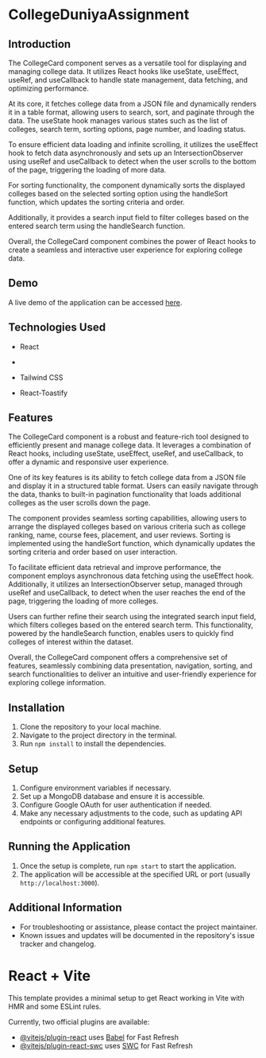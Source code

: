 
# CollegeDuniyaAssignment

## Introduction
The CollegeCard component serves as a versatile tool for displaying and managing college data. It utilizes React hooks like useState, useEffect, useRef, and useCallback to handle state management, data fetching, and optimizing performance.

At its core, it fetches college data from a JSON file and dynamically renders it in a table format, allowing users to search, sort, and paginate through the data. The useState hook manages various states such as the list of colleges, search term, sorting options, page number, and loading status.

To ensure efficient data loading and infinite scrolling, it utilizes the useEffect hook to fetch data asynchronously and sets up an IntersectionObserver using useRef and useCallback to detect when the user scrolls to the bottom of the page, triggering the loading of more data.

For sorting functionality, the component dynamically sorts the displayed colleges based on the selected sorting option using the handleSort function, which updates the sorting criteria and order.

Additionally, it provides a search input field to filter colleges based on the entered search term using the handleSearch function.

Overall, the CollegeCard component combines the power of React hooks to create a seamless and interactive user experience for exploring college data.

## Demo
A live demo of the application can be accessed [here](https://serene-figolla-45eb5d.netlify.app/).

## Technologies Used

- React
-
- Tailwind CSS

- React-Toastify

## Features

The CollegeCard component is a robust and feature-rich tool designed to efficiently present and manage college data. It leverages a combination of React hooks, including useState, useEffect, useRef, and useCallback, to offer a dynamic and responsive user experience.

One of its key features is its ability to fetch college data from a JSON file and display it in a structured table format. Users can easily navigate through the data, thanks to built-in pagination functionality that loads additional colleges as the user scrolls down the page.

The component provides seamless sorting capabilities, allowing users to arrange the displayed colleges based on various criteria such as college ranking, name, course fees, placement, and user reviews. Sorting is implemented using the handleSort function, which dynamically updates the sorting criteria and order based on user interaction.

To facilitate efficient data retrieval and improve performance, the component employs asynchronous data fetching using the useEffect hook. Additionally, it utilizes an IntersectionObserver setup, managed through useRef and useCallback, to detect when the user reaches the end of the page, triggering the loading of more colleges.

Users can further refine their search using the integrated search input field, which filters colleges based on the entered search term. This functionality, powered by the handleSearch function, enables users to quickly find colleges of interest within the dataset.

Overall, the CollegeCard component offers a comprehensive set of features, seamlessly combining data presentation, navigation, sorting, and search functionalities to deliver an intuitive and user-friendly experience for exploring college information.

## Installation
1. Clone the repository to your local machine.
2. Navigate to the project directory in the terminal.
3. Run `npm install` to install the dependencies.

## Setup
1. Configure environment variables if necessary.
2. Set up a MongoDB database and ensure it is accessible.
3. Configure Google OAuth for user authentication if needed.
4. Make any necessary adjustments to the code, such as updating API endpoints or configuring additional features.

## Running the Application
1. Once the setup is complete, run `npm start` to start the application.
2. The application will be accessible at the specified URL or port (usually `http://localhost:3000`).

## Additional Information
- For troubleshooting or assistance, please contact the project maintainer.
- Known issues and updates will be documented in the repository's issue tracker and changelog.



# React + Vite

This template provides a minimal setup to get React working in Vite with HMR and some ESLint rules.

Currently, two official plugins are available:

- [@vitejs/plugin-react](https://github.com/vitejs/vite-plugin-react/blob/main/packages/plugin-react/README.md) uses [Babel](https://babeljs.io/) for Fast Refresh
- [@vitejs/plugin-react-swc](https://github.com/vitejs/vite-plugin-react-swc) uses [SWC](https://swc.rs/) for Fast Refresh
